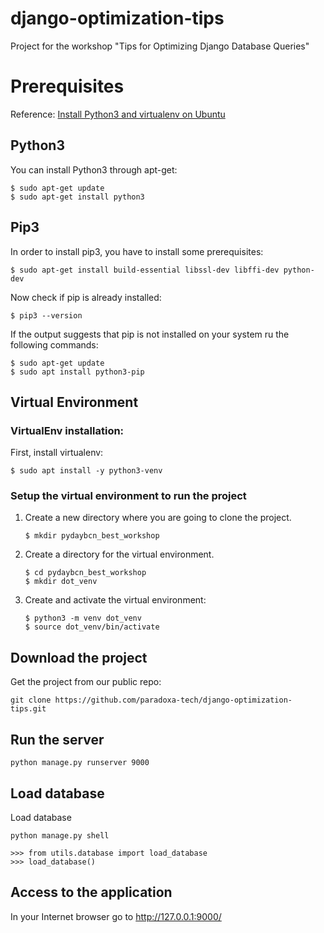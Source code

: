 # django-optimization-tips
Project for the workshop "Tips for Optimizing Django Database Queries"


# Prerequisites
Reference: [Install Python3 and virtualenv on Ubuntu](https://vitux.com/install-python3-on-ubuntu-and-set-up-a-virtual-programming-environment/)
## Python3
You can install Python3 through apt-get:
```
$ sudo apt-get update
$ sudo apt-get install python3
```

## Pip3
In order to install pip3, you have to install some prerequisites:
```
$ sudo apt-get install build-essential libssl-dev libffi-dev python-dev
```
Now check if pip is already installed:
```
$ pip3 --version
```

If the output suggests that pip is not installed on your system ru the
following commands:
```
$ sudo apt-get update
$ sudo apt install python3-pip
```

## Virtual Environment
### VirtualEnv installation:
First, install virtualenv:
```
$ sudo apt install -y python3-venv
```
### Setup the virtual environment to run the project
1. Create a new directory where you are going to clone the project.
    ```
    $ mkdir pydaybcn_best_workshop
    ```
1. Create a directory for the virtual environment.
    ```
    $ cd pydaybcn_best_workshop
    $ mkdir dot_venv
    ```
1. Create and activate the virtual environment:
    ```
    $ python3 -m venv dot_venv
    $ source dot_venv/bin/activate
    ```
## Download the project
Get the project from our public repo:
```
git clone https://github.com/paradoxa-tech/django-optimization-tips.git
```
## Run the server
```
python manage.py runserver 9000
```
## Load database
Load database
```
python manage.py shell

>>> from utils.database import load_database
>>> load_database()
```
## Access to the application
In your Internet browser go to http://127.0.0.1:9000/
